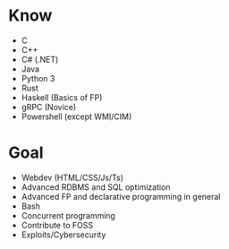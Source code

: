 # Know
- C
- C++
- C# (.NET)
- Java
- Python 3
- Rust
- Haskell (Basics of FP)
- gRPC (Novice)
- Powershell (except WMI/CIM)

# Goal
- Webdev (HTML/CSS/Js/Ts)
- Advanced RDBMS and SQL optimization
- Advanced FP and declarative programming in general
- Bash
- Concurrent programming
- Contribute to FOSS
- Exploits/Cybersecurity
